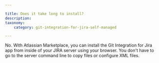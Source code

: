 ```yaml
---

title: Does it take long to install?
description:
taxonomy:
    category: git-integration-for-jira-self-managed

---
```

No. With Atlassian Marketplace, you can install the Git Integration for Jira app from inside of your JIRA server using your browser. You don't have to go to the server command line to copy files or configure XML files.

